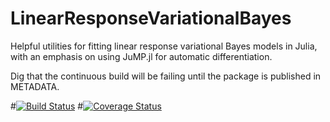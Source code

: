 # LinearResponseVariationalBayes

Helpful utilities for fitting linear response variational Bayes models in Julia,
with an emphasis on using JuMP.jl for automatic differentiation.

Dig that the continuous build will be failing until the package is published in METADATA.

#[![Build Status](https://travis-ci.org/rgiordan/LinearResponseVariationalBayes.jl.svg?branch=master)](https://travis-ci.org/rgiordan/LinearResponseVariationalBayes.jl)
#[![Coverage Status](https://coveralls.io/repos/rgiordan/LinearResponseVariationalBayes.jl/badge.svg?branch=master)](https://coveralls.io/r/rgiordan/LinearResponseVariationalBayes.jl?branch=master)
